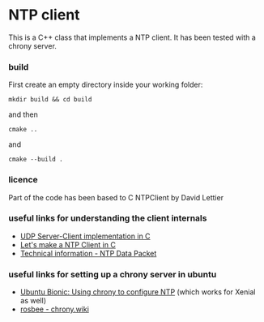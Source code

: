 # NTP client

This is a C++ class that implements a NTP client. It has been tested with a chrony server.

### build
First create an empty directory inside your working folder:
```
mkdir build && cd build
```
and then 
```
cmake ..
```
and
```
cmake --build .
```
### licence
Part of the code has been based to C NTPClient by David Lettier

### useful links for understanding the client internals
- [UDP Server-Client implementation in C](https://www.geeksforgeeks.org/udp-server-client-implementation-c/)
- [Let's make a NTP Client in C](https://lettier.github.io/posts/2016-04-26-lets-make-a-ntp-client-in-c.html)
- [Technical information - NTP Data Packet](https://www.meinbergglobal.com/english/info/ntp-packet.htm)

### useful links for setting up a chrony server in ubuntu

- [Ubuntu Bionic: Using chrony to configure NTP](https://ubuntu.com/blog/ubuntu-bionic-using-chrony-to-configure-ntp) (which works for Xenial as well)
- [rosbee - chrony.wiki](https://code.google.com/archive/p/rosbee/wikis/chrony.wiki)
